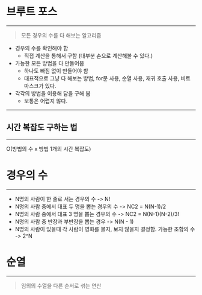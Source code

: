 # 브루트 포스
---

> 모든 경우의 수를 다 해보는 알고리즘

- 경우의 수를 확인해야 함
    - 직접 계산을 통해서 구함 (대부분 손으로 계산해볼 수 있다.)
- 가능한 모든 방법을 다 만들어봄
    - 하나도 빠짐 없이 만들어야 함
    - 대표적으로 그냥 다 해보는 방법, for문 사용, 순열 사용, 재귀 호출 사용, 비트 마스크가 있다.
- 각각의 방법을 이용해 담을 구해 봄
    - 보통은 어렵지 않다.

---

## 시간 복잡도 구하는 법
---

O(방법의 수 x 방법 1개의 시간 복잡도)

# 경우의 수
---

- N명의 사람이 한 줄로 서는 경우의 수 -> N!
- N명의 사람 중에서 대표 두 명을 뽑는 경우의 수 -> NC2 = N(N-1)/2
- N명의 사람 중에서 대표 3 명을 뽑는 경우의 수 -> NC2 = N(N-1)(N-2)/3!
- N명의 사람 중 반장과 부반장을 뽑는 경우 -> N(N - 1)
- N명의 사람이 있을때 각 사람이 영화를 볼지, 보지 않을지 결정함. 가능한 조합의 수 -> 2^N

# 순열
---

> 임의의 수열을 다른 순서로 섞는 연산  